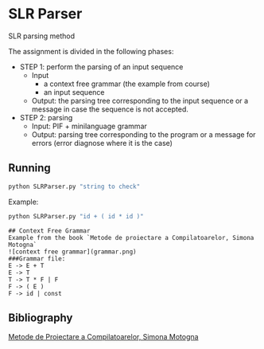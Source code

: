 # SLR Parser
 SLR parsing method

The assignment is divided in the following phases:
* STEP 1: perform the parsing of an input sequence
  - Input
    - a context free grammar (the example from course)
    - an input sequence
  - Output: the parsing tree corresponding to the input sequence
  or a message in case the sequence is not accepted.
* STEP 2: parsing
  - Input: PIF + minilanguage grammar
  - Output: parsing tree corresponding to the program
  or a message for errors (error diagnose where it is the case)

## Running
```bash
python SLRParser.py "string to check"
```
Example:
```bash
python SLRParser.py "id + ( id * id )"
```
```
## Context Free Grammar
Example from the book `Metode de proiectare a Compilatoarelor, Simona Motogna`
![context free grammar](grammar.png)
###Grammar file:
E -> E + T
E -> T
T -> T * F | F
F -> ( E )
F -> id | const
```

## Bibliography
[Metode de Proiectare a Compilatoarelor, Simona Motogna](https://www.scribd.com/document/332697666/Metode-de-Proiectare-a-Compilatoarelor-Simona-Motogna)
